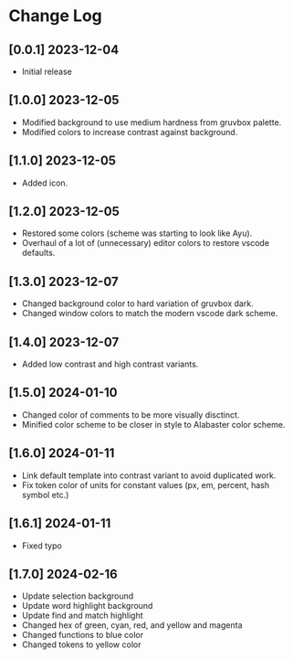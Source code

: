 # Change Log

## [0.0.1] 2023-12-04

-   Initial release

## [1.0.0] 2023-12-05

-   Modified background to use medium hardness from gruvbox palette.
-   Modified colors to increase contrast against background.

## [1.1.0] 2023-12-05

-   Added icon.

## [1.2.0] 2023-12-05

-   Restored some colors (scheme was starting to look like Ayu).
-   Overhaul of a lot of (unnecessary) editor colors to restore vscode defaults.

## [1.3.0] 2023-12-07

-   Changed background color to hard variation of gruvbox dark.
-   Changed window colors to match the modern vscode dark scheme.

## [1.4.0] 2023-12-07

-   Added low contrast and high contrast variants.

## [1.5.0] 2024-01-10

-   Changed color of comments to be more visually disctinct.
-   Minified color scheme to be closer in style to Alabaster color scheme.

## [1.6.0] 2024-01-11

-   Link default template into contrast variant to avoid duplicated work.
-   Fix token color of units for constant values (px, em, percent, hash symbol etc.)

## [1.6.1] 2024-01-11

-   Fixed typo

## [1.7.0] 2024-02-16

-   Update selection background
-   Update word highlight background
-   Update find and match highlight
-   Changed hex of green, cyan, red, and yellow and magenta
-   Changed functions to blue color
-   Changed tokens to yellow color
